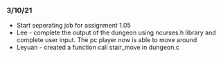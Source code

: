 ### 3/10/21
* Start seperating job for assignment 1.05
* Lee -  complete the output of the dungeon using ncurses.h library and complete user input. The pc player now is able to move around
* Leyuan - created a function call stair_move in dungeon.c 